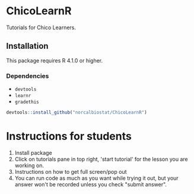 # ChicoLearnR

Tutorials for Chico Learners. 

## Installation
This package requires R 4.1.0 or higher. 

### Dependencies
* `devtools`
* `learnr`
* `gradethis`

```r
devtools::install_github("norcalbiostat/ChicoLearnR")
```

# Instructions for students

1. Install package
2. Click on tutorials pane in top right, 'start tutorial' for the lesson you are working on. 
3. Instructions on how to get full screen/pop out
4. You can run code as much as you want while trying it out, but your answer won't be recorded unless you check "submit answer". 
